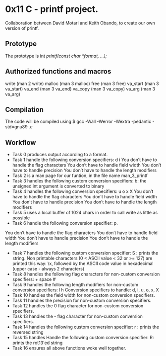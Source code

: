 # 0x11 C - printf project.
Collaboration between David Motari and Keith Obando, to create our own version of printf. 
## Prototype
The prototype is int _printf(const char *format, ...);_

## Authorized functions and macros
write (man 2 write)
malloc (man 3 malloc)
free (man 3 free)
va_start (man 3 va_start)
va_end (man 3 va_end)
va_copy (man 3 va_copy)
va_arg (man 3 va_arg)
## Compilation
The code will be compiled using $ gcc -Wall -Werror -Wextra -pedantic -std=gnu89 *.c*
## Workflow
- Task 0 produces output according to a format. 
- Task 1 handle the following conversion specifiers:
d
i
You don’t have to handle the flag characters
You don’t have to handle field width
You don’t have to handle precision
You don’t have to handle the length modifiers
- Task 2 is a man page for our funtion, in the file name man_3_printf
- Task 3 handles the following custom conversion specifiers:
b: the unsigned int argument is converted to binary
- Task 4 handles the following conversion specifiers:
u
o
x
X
You don’t have to handle the flag characters
You don’t have to handle field width
You don’t have to handle precision
You don’t have to handle the length modifiers
- Task 5 uses a local buffer of 1024 chars in order to call write as little as possible
- Task 6 handle the following conversion specifier: p.

You don’t have to handle the flag characters
You don’t have to handle field width
You don’t have to handle precision
You don’t have to handle the length modifiers
- Task 7 handles the following custom conversion specifier:
S : prints the string.
Non printable characters (0 < ASCII value < 32 or >= 127) are printed this way: \x, followed by the ASCII code value in hexadecimal (upper case - always 2 characters)
- Task 8 handles the following flag characters for non-custom conversion specifiers:
\+
space
\#
- Task 9 handles the following length modifiers for non-custom conversion specifiers:
l
h
Conversion specifiers to handle: d, i, u, o, x, X
- Task 10 handles the field width for non-custom conversion specifiers.
- Task 11 handles  the precision for non-custom conversion specifiers.
- Task 12 handles the 0 flag character for non-custom conversion specifiers.
- Task 13 handles the - flag character for non-custom conversion specifiers.
- Task 14 handles the following custom conversion specifier:
r : prints the reversed string
- Task 15 handles Handle the following custom conversion specifier:
R: prints the rot13'ed string
- Task 16 ensures all above functions woke well together. 
